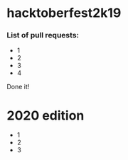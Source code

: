 # hacktoberfest2k19

### List of pull requests:

* 1
* 2
* 3
* 4

Done it!

# 2020 edition

* 1
* 2
* 3

